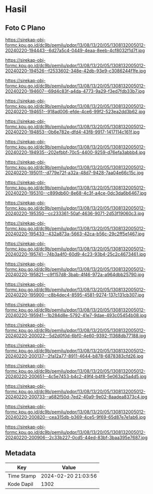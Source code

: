 # Hasil

## Foto C Plano

https://sirekap-obj-formc.kpu.go.id/dc9b/pemilu/pdpr/13/08/13/20/05/1308132005012-20240220-194443--6d27a5c4-0449-4eaa-8eeb-4cf8032f1d7f.jpg

https://sirekap-obj-formc.kpu.go.id/dc9b/pemilu/pdpr/13/08/13/20/05/1308132005012-20240220-194526--f2533602-348e-42db-93e9-c3086244f1fe.jpg

https://sirekap-obj-formc.kpu.go.id/dc9b/pemilu/pdpr/13/08/13/20/05/1308132005012-20240220-194607--69d4c83f-a4da-4773-9a29-f3ed7fdb33b7.jpg

https://sirekap-obj-formc.kpu.go.id/dc9b/pemilu/pdpr/13/08/13/20/05/1308132005012-20240220-194651--918ad006-efde-4ce6-99f2-523ea2dd3b62.jpg

https://sirekap-obj-formc.kpu.go.id/dc9b/pemilu/pdpr/13/08/13/20/05/1308132005012-20240220-194853--0b6e782e-dfd4-43f8-9917-1417114c161f.jpg

https://sirekap-obj-formc.kpu.go.id/dc9b/pemilu/pdpr/13/08/13/20/05/1308132005012-20240220-194935--202efbbf-70c5-4400-9259-d76efa3abbb4.jpg

https://sirekap-obj-formc.kpu.go.id/dc9b/pemilu/pdpr/13/08/13/20/05/1308132005012-20240220-195011--d779e72f-a32a-48d7-9428-7aa04e66c15c.jpg

https://sirekap-obj-formc.kpu.go.id/dc9b/pemilu/pdpr/13/08/13/20/05/1308132005012-20240220-195310--c899db60-8e68-4c3f-a4ce-0dc3da6b6467.jpg

https://sirekap-obj-formc.kpu.go.id/dc9b/pemilu/pdpr/13/08/13/20/05/1308132005012-20240220-195350--cc233361-50af-4636-9071-2d53f19060c3.jpg

https://sirekap-obj-formc.kpu.go.id/dc9b/pemilu/pdpr/13/08/13/20/05/1308132005012-20240220-195433--432a873a-5663-42ca-b56c-29c2ff5e1467.jpg

https://sirekap-obj-formc.kpu.go.id/dc9b/pemilu/pdpr/13/08/13/20/05/1308132005012-20240220-195741--74b3a4f0-60d9-4c23-93b4-25c2c4673461.jpg

https://sirekap-obj-formc.kpu.go.id/dc9b/pemilu/pdpr/13/08/13/20/05/1308132005012-20240220-195821--c9f157d8-3bab-4f46-972a-a964dbb25790.jpg

https://sirekap-obj-formc.kpu.go.id/dc9b/pemilu/pdpr/13/08/13/20/05/1308132005012-20240220-195900--c8b4dec4-8595-4581-9274-137c131cb307.jpg

https://sirekap-obj-formc.kpu.go.id/dc9b/pemilu/pdpr/13/08/13/20/05/1308132005012-20240220-195941--1b284d8e-5792-41e7-9dae-493c05454b08.jpg

https://sirekap-obj-formc.kpu.go.id/dc9b/pemilu/pdpr/13/08/13/20/05/1308132005012-20240220-200022--5d2d0f0d-6bf0-4e60-9392-11368db77188.jpg

https://sirekap-obj-formc.kpu.go.id/dc9b/pemilu/pdpr/13/08/13/20/05/1308132005012-20240220-200137--2fa12a77-8911-4644-b878-6878383cfd26.jpg

https://sirekap-obj-formc.kpu.go.id/dc9b/pemilu/pdpr/13/08/13/20/05/1308132005012-20240220-200651--4c5e7453-b4c2-49f4-b4f8-5e063a25a4d5.jpg

https://sirekap-obj-formc.kpu.go.id/dc9b/pemilu/pdpr/13/08/13/20/05/1308132005012-20240220-200733--a682f50d-7ed2-40a9-9e02-8aadea8373c4.jpg

https://sirekap-obj-formc.kpu.go.id/dc9b/pemilu/pdpr/13/08/13/20/05/1308132005012-20240220-200820--cea315db-b369-4ce5-9f69-65d87e7e1ab6.jpg

https://sirekap-obj-formc.kpu.go.id/dc9b/pemilu/pdpr/13/08/13/20/05/1308132005012-20240220-200906--2c33b227-0cd5-44ed-83bf-3baa395e7687.jpg


## Metadata

| Key        | Value               |
| ---------- | ------------------- |
| Time Stamp | 2024-02-20 21:03:56 |
| Kode Dapil | 1302                |



